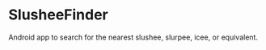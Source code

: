 SlusheeFinder
=============

Android app to search for the nearest slushee, slurpee, icee, or equivalent.